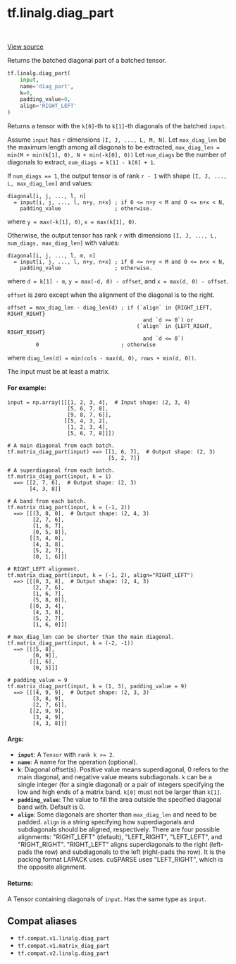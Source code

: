 <div itemscope itemtype="http://developers.google.com/ReferenceObject">
<meta itemprop="name" content="tf.linalg.diag_part" />
<meta itemprop="path" content="Stable" />
</div>

# tf.linalg.diag_part

<!-- Insert buttons and diff -->

<table class="tfo-notebook-buttons tfo-api" align="left">
</table>

<a target="_blank" href="/code/stable/tensorflow/python/ops/array_ops.py">View source</a>



Returns the batched diagonal part of a batched tensor.

``` python
tf.linalg.diag_part(
    input,
    name='diag_part',
    k=0,
    padding_value=0,
    align='RIGHT_LEFT'
)
```



<!-- Placeholder for "Used in" -->

Returns a tensor with the `k[0]`-th to `k[1]`-th diagonals of the batched
`input`.

Assume `input` has `r` dimensions `[I, J, ..., L, M, N]`.
Let `max_diag_len` be the maximum length among all diagonals to be extracted,
`max_diag_len = min(M + min(k[1], 0), N + min(-k[0], 0))`
Let `num_diags` be the number of diagonals to extract,
`num_diags = k[1] - k[0] + 1`.

If `num_diags == 1`, the output tensor is of rank `r - 1` with shape
`[I, J, ..., L, max_diag_len]` and values:

```
diagonal[i, j, ..., l, n]
  = input[i, j, ..., l, n+y, n+x] ; if 0 <= n+y < M and 0 <= n+x < N,
    padding_value                 ; otherwise.
```
where `y = max(-k[1], 0)`, `x = max(k[1], 0)`.

Otherwise, the output tensor has rank `r` with dimensions
`[I, J, ..., L, num_diags, max_diag_len]` with values:

```
diagonal[i, j, ..., l, m, n]
  = input[i, j, ..., l, n+y, n+x] ; if 0 <= n+y < M and 0 <= n+x < N,
    padding_value                 ; otherwise.
```
where `d = k[1] - m`, `y = max(-d, 0) - offset`, and `x = max(d, 0) - offset`.

`offset` is zero except when the alignment of the diagonal is to the right.
```
offset = max_diag_len - diag_len(d) ; if (`align` in {RIGHT_LEFT, RIGHT_RIGHT}
                                           and `d >= 0`) or
                                         (`align` in {LEFT_RIGHT, RIGHT_RIGHT}
                                           and `d <= 0`)
         0                          ; otherwise
```
where `diag_len(d) = min(cols - max(d, 0), rows + min(d, 0))`.

The input must be at least a matrix.

#### For example:



```
input = np.array([[[1, 2, 3, 4],  # Input shape: (2, 3, 4)
                   [5, 6, 7, 8],
                   [9, 8, 7, 6]],
                  [[5, 4, 3, 2],
                   [1, 2, 3, 4],
                   [5, 6, 7, 8]]])

# A main diagonal from each batch.
tf.matrix_diag_part(input) ==> [[1, 6, 7],  # Output shape: (2, 3)
                                [5, 2, 7]]

# A superdiagonal from each batch.
tf.matrix_diag_part(input, k = 1)
  ==> [[2, 7, 6],  # Output shape: (2, 3)
       [4, 3, 8]]

# A band from each batch.
tf.matrix_diag_part(input, k = (-1, 2))
  ==> [[[3, 8, 0],  # Output shape: (2, 4, 3)
        [2, 7, 6],
        [1, 6, 7],
        [0, 5, 8]],
       [[3, 4, 0],
        [4, 3, 8],
        [5, 2, 7],
        [0, 1, 6]]]

# RIGHT_LEFT alignment.
tf.matrix_diag_part(input, k = (-1, 2), align="RIGHT_LEFT")
  ==> [[[0, 3, 8],  # Output shape: (2, 4, 3)
        [2, 7, 6],
        [1, 6, 7],
        [5, 8, 0]],
       [[0, 3, 4],
        [4, 3, 8],
        [5, 2, 7],
        [1, 6, 0]]]

# max_diag_len can be shorter than the main diagonal.
tf.matrix_diag_part(input, k = (-2, -1))
  ==> [[[5, 8],
        [0, 9]],
       [[1, 6],
        [0, 5]]]

# padding_value = 9
tf.matrix_diag_part(input, k = (1, 3), padding_value = 9)
  ==> [[[4, 9, 9],  # Output shape: (2, 3, 3)
        [3, 8, 9],
        [2, 7, 6]],
       [[2, 9, 9],
        [3, 4, 9],
        [4, 3, 8]]]

```

#### Args:


* <b>`input`</b>: A `Tensor` with `rank k >= 2`.
* <b>`name`</b>: A name for the operation (optional).
* <b>`k`</b>: Diagonal offset(s). Positive value means superdiagonal, 0 refers to the
  main diagonal, and negative value means subdiagonals. `k` can be a single
  integer (for a single diagonal) or a pair of integers specifying the low
  and high ends of a matrix band. `k[0]` must not be larger than `k[1]`.
* <b>`padding_value`</b>: The value to fill the area outside the specified diagonal
  band with. Default is 0.
* <b>`align`</b>: Some diagonals are shorter than `max_diag_len` and need to be padded.
  `align` is a string specifying how superdiagonals and subdiagonals should
  be aligned, respectively. There are four possible alignments: "RIGHT_LEFT"
  (default), "LEFT_RIGHT", "LEFT_LEFT", and "RIGHT_RIGHT". "RIGHT_LEFT"
  aligns superdiagonals to the right (left-pads the row) and subdiagonals to
  the left (right-pads the row). It is the packing format LAPACK uses.
  cuSPARSE uses "LEFT_RIGHT", which is the opposite alignment.


#### Returns:

A Tensor containing diagonals of `input`. Has the same type as `input`.


## Compat aliases

* `tf.compat.v1.linalg.diag_part`
* `tf.compat.v1.matrix_diag_part`
* `tf.compat.v2.linalg.diag_part`

